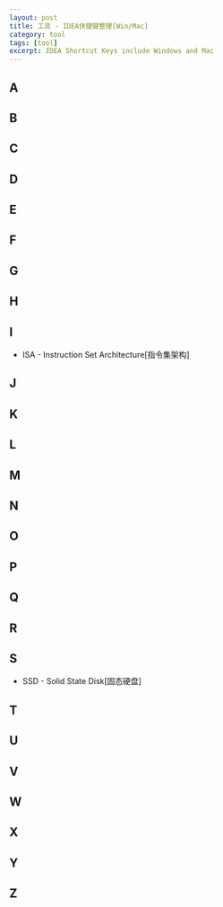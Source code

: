 ```yaml
---
layout: post
title: 工具 - IDEA快捷键整理[Win/Mac]
category: tool
tags: [tool]
excerpt: IDEA Shortcut Keys include Windows and Mac
---
```


## A


## B


## C


## D


## E


## F


## G


## H


## I

- ISA - Instruction Set Architecture[指令集架构]


## J


## K


## L


## M


## N


## O


## P


## Q


## R


## S

- SSD - Solid State Disk[固态硬盘]

## T


## U


## V


## W


## X


## Y


## Z

